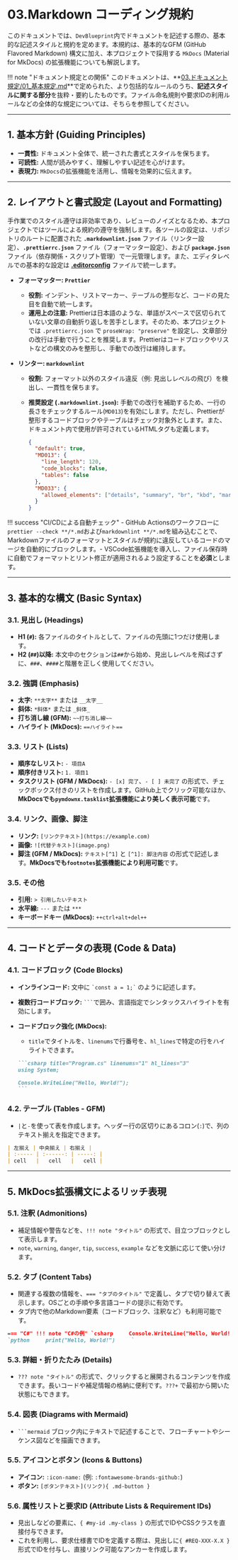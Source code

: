 # 03.Markdown コーディング規約

このドキュメントでは、`DevBlueprint`内でドキュメントを記述する際の、基本的な記述スタイルと規約を定めます。本規約は、基本的なGFM
(GitHub Flavored Markdown) 構文に加え、本プロジェクトで採用する `MkDocs` (Material for
MkDocs) の拡張機能についても解説します。

!!! note
"ドキュメント規定との関係" このドキュメントは、**[03.ドキュメント規定/01\_基本規定.md](../../03_ドキュメント規定/01_基本規定.md)**で定められた、より包括的なルールのうち、**記述スタイルに関する部分**を抜粋・要約したものです。ファイル命名規則や要求IDの利用ルールなどの全体的な規定については、そちらを参照してください。

---

## 1. 基本方針 (Guiding Principles)

- **一貫性:** ドキュメント全体で、統一された書式とスタイルを保ちます。
- **可読性:** 人間が読みやすく、理解しやすい記述を心がけます。
- **表現力:** `MkDocs`の拡張機能を活用し、情報を効果的に伝えます。

---

## 2. レイアウトと書式設定 (Layout and Formatting)

手作業でのスタイル遵守は非効率であり、レビューのノイズとなるため、本プロジェクトではツールによる規約の遵守を強制します。各ツールの設定は、リポジトリのルートに配置された
**`.markdownlint.json`** ファイル（リンター設定）、**`.prettierrc.json`** ファイル（フォーマッター設定）、および
**`package.json`** ファイル（依存関係・スクリプト管理）で一元管理します。また、エディタレベルでの基本的な設定は
**[.editorconfig](/.editorconfig)** ファイルで統一します。

- **フォーマッター: `Prettier`**
  - **役割:** インデント、リストマーカー、テーブルの整形など、コードの見た目を自動で統一します。
  - **運用上の注意:**
    Prettierは日本語のような、単語がスペースで区切られていない文章の自動折り返しを苦手とします。そのため、本プロジェクトでは
    `.prettierrc.json` で `proseWrap: "preserve"`
    を設定し、文章部分の改行は手動で行うことを推奨します。Prettierはコードブロックやリストなどの構文のみを整形し、手動での改行は維持します。

- **リンター: `markdownlint`**
  - **役割:** フォーマット以外のスタイル違反（例: 見出しレベルの飛び）を検出し、一貫性を保ちます。
  - **推奨設定 (`.markdownlint.json`):**
    手動での改行を補助するため、一行の長さをチェックするルール(`MD013`)を有効にします。ただし、Prettierが整形するコードブロックやテーブルはチェック対象外とします。また、ドキュメント内で使用が許可されているHTMLタグも定義します。

    ```json
    {
      "default": true,
      "MD013": {
        "line_length": 120,
        "code_blocks": false,
        "tables": false
      },
      "MD033": {
        "allowed_elements": ["details", "summary", "br", "kbd", "mark", "abbr", "sub", "sup", "div", "span", "img", "a"]
      }
    }
    ```

!!! success "CI/CDによる自動チェック" - GitHub
Actionsのワークフローに`prettier --check **/*.md`および`markdownlint **/*.md`を組み込むことで、Markdownファイルのフォーマットとスタイルが規約に違反しているコードのマージを自動的にブロックします。-
VSCode拡張機能を導入し、ファイル保存時に自動でフォーマットとリント修正が適用されるよう設定することを**必須**とします。

---

## 3. 基本的な構文 (Basic Syntax)

### 3.1. 見出し (Headings)

- **H1 (`#`):** 各ファイルのタイトルとして、ファイルの先頭に1つだけ使用します。
- **H2 (`##`)以降:**
  本文中のセクションは`##`から始め、見出しレベルを飛ばさずに、`###`、`####`と階層を正しく使用してください。

### 3.2. 強調 (Emphasis)

- **太字:** `**太字**` または `__太字__`
- **斜体:** `*斜体*` または `_斜体_`
- **打ち消し線 (GFM):** `~~打ち消し線~~`
- **ハイライト (MkDocs):** `==ハイライト==`

### 3.3. リスト (Lists)

- **順序なしリスト:** `- 項目A`
- **順序付きリスト:** `1. 項目1`
- **タスクリスト (GFM / MkDocs):** `- [x] 完了`、`- [ ] 未完了`
  の形式で、チェックボックス付きのリストを作成します。GitHub上でクリック可能なほか、**MkDocsでも`pymdownx.tasklist`拡張機能により美しく表示可能**です。

### 3.4. リンク、画像、脚注

- **リンク:** `[リンクテキスト](https://example.com)`
- **画像:** `![代替テキスト](image.png)`
- **脚注 (GFM / MkDocs):** `テキスト[^1]` と `[^1]: 脚注内容`
  の形式で記述します。**MkDocsでも`footnotes`拡張機能により利用可能**です。

### 3.5. その他

- **引用:** `> 引用したいテキスト`
- **水平線:** `---` または `***`
- **キーボードキー (MkDocs):** `++ctrl+alt+del++`

---

## 4. コードとデータの表現 (Code & Data)

### 4.1. コードブロック (Code Blocks)

- **インラインコード:** 文中に `` `const a = 1;` `` のように記述します。
- **複数行コードブロック:** ` ``` `で囲み、言語指定でシンタックスハイライトを有効にします。
- **コードブロック強化 (MkDocs):**
  - `title`でタイトルを、`linenums`で行番号を、`hl_lines`で特定の行をハイライトできます。

  ````markdown
  ```csharp title="Program.cs" linenums="1" hl_lines="3"
  using System;

  Console.WriteLine("Hello, World!");
  ```
  ````

### 4.2. テーブル (Tables - GFM)

- `|`と`-`を使って表を作成します。ヘッダー行の区切りにあるコロン(`:`)で、列のテキスト揃えを指定できます。

```markdown
| 左揃え | 中央揃え | 右揃え |
| :----- | :------: | -----: |
| cell   |   cell   |   cell |
```

---

## 5. MkDocs拡張構文によるリッチ表現

### 5.1. 注釈 (Admonitions)

- 補足情報や警告などを、`!!! note "タイトル"` の形式で、目立つブロックとして表示します。
- `note`, `warning`, `danger`, `tip`, `success`, `example` などを文脈に応じて使い分けます。

### 5.2. タブ (Content Tabs)

- 関連する複数の情報を、`=== "タブのタイトル"`
  で定義し、タブで切り替えて表示します。OSごとの手順や多言語コードの提示に有効です。
- タブ内で他のMarkdown要素（コードブロック、注釈など）も利用可能です。

```markdown
=== "C#" !!! note "C#の例" `csharp     Console.WriteLine("Hello, World!");     ` === "Python" !!! note "Pythonの例"
`python     print("Hello, World!")     `
```

### 5.3. 詳細・折りたたみ (Details)

- `??? note "タイトル"`
  の形式で、クリックすると展開されるコンテンツを作成できます。長いコードや補足情報の格納に便利です。`???+`
  で最初から開いた状態にもできます。

### 5.4. 図表 (Diagrams with Mermaid)

- ` ```mermaid ` ブロック内にテキストで記述することで、フローチャートやシーケンス図などを描画できます。

### 5.5. アイコンとボタン (Icons & Buttons)

- **アイコン:** `:icon-name:` (例: `:fontawesome-brands-github:`)
- **ボタン:** `[ボタンテキスト](リンク){ .md-button }`

### 5.6. 属性リストと要求ID (Attribute Lists & Requirement IDs)

- 見出しなどの要素に、`{ #my-id .my-class }` の形式でIDやCSSクラスを直接付与できます。
- これを利用し、要求仕様書でIDを定義する際は、見出しに`{ #REQ-XXX-X.X }`形式でIDを付与し、直接リンク可能なアンカーを作成します。
